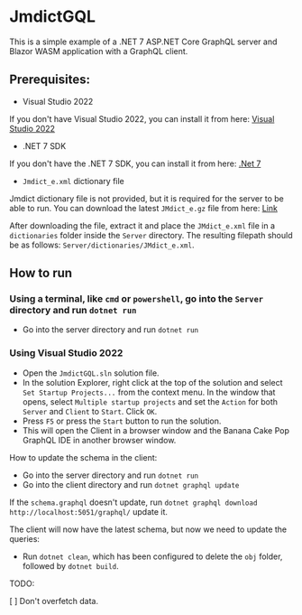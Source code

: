 # JmdictGQL

This is a simple example of a .NET 7 ASP.NET Core GraphQL server and Blazor WASM application with a GraphQL client.

## Prerequisites:

- Visual Studio 2022

If you don't have Visual Studio 2022, you can install it from here: [Visual Studio 2022](https://visualstudio.microsoft.com/downloads/)

- .NET 7 SDK

If you don't have the .NET 7 SDK, you can install it from here: [.Net 7](https://dotnet.microsoft.com/en-us/download/dotnet/7.0)

- `Jmdict_e.xml` dictionary file

Jmdict dictionary file is not provided, but it is required for the server to be able to run. You can download the latest `JMdict_e.gz` file from here: [Link](http://www.edrdg.org/wiki/index.php/JMdict-EDICT_Dictionary_Project#CURRENT_VERSION_&_DOWNLOAD)

After downloading the file, extract it and place the `JMdict_e.xml` file in a `dictionaries` folder inside the `Server` directory. The resulting filepath should be as follows: `Server/dictionaries/JMdict_e.xml`.

## How to run

### Using a terminal, like `cmd` or `powershell`, go into the `Server` directory and run `dotnet run`

- Go into the server directory and run `dotnet run`

### Using Visual Studio 2022

- Open the `JmdictGQL.sln` solution file.
- In the solution Explorer, right click at the top of the solution and select `Set Startup Projects...` from the context menu. In the window that opens, select `Multiple startup projects` and set the `Action` for both `Server` and `Client` to `Start`. Click `OK`.
- Press `F5` or press the `Start` button to run the solution.
- This will open the Client in a browser window and the Banana Cake Pop GraphQL IDE in another browser window.

How to update the schema in the client:

- Go into the server directory and run `dotnet run`
- Go into the client directory and run `dotnet graphql update`

If the `schema.graphql` doesn't update, run `dotnet graphql download http://localhost:5051/graphql/` update it.

The client will now have the latest schema, but now we need to update the queries:

- Run `dotnet clean`, which has been configured to delete the `obj` folder, followed by `dotnet build`.

TODO:

[ ] Don't overfetch data.
